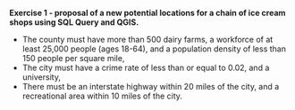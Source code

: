 <b> Exercise 1 - proposal of a new potential locations for a chain of ice cream shops using SQL Query and QGIS.</b>
- The county must have more than 500 dairy farms, a workforce of at least 25,000 people (ages 18-64), and a population density of less than 150 people per square mile,
- The city must have a crime rate of less than or equal to 0.02, and a university,
- There must be an interstate highway within 20 miles of the city, and a recreational area within 10 miles of the city.
